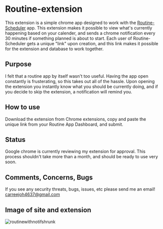 # Routine-extension
This extension is a simple chrome app designed to work with the [Routine-Scheduler](https://routine-scheduler.vercel.app/) app. This extension makes it possible to view what's currently happening based on your calender, and sends a chrome notification every 30 minutes if something planned is about to start. Each user of Routine-Scheduler gets a unique "link" upon creation, and this link makes it possible for the extension and database to work together.

## Purpose
I felt that a routine app by itself wasn't too useful. Having the app open constantly is frusterating, so this takes out all of the hassle. Upon opening the extension you instantly know what you should be currently doing, and if you decide to skip the extension, a notification will remind you.

## How to use
Download the extension from Chrome extensions, copy and paste the unique link from your Routine App Dashboard, and submit. 

## Status
Google chrome is currently reviewing my extension for approval. This process shouldn't take more than a month, and should be ready to use very soon.

## Comments, Concerns, Bugs
If you see any security threats, bugs, issues, etc please send me an email!
carreejoh4637@gmail.com

## Image of site and extension
![routinewithnotifshrunk](https://github.com/carreejoh/Routine-extension/assets/122936256/1fbf2056-a931-4e2b-8ec1-47b462753a50)
